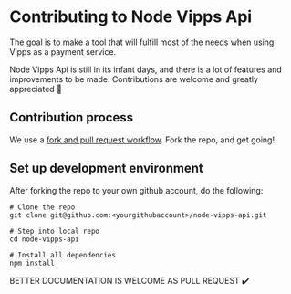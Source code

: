 # Contributing to Node Vipps Api
The goal is to make a tool that will fulfill most of the needs when using Vipps as a payment service.

Node Vipps Api is still in its infant days, and there is a lot of features and improvements to be made.
Contributions are welcome and greatly appreciated :clap:


## Contribution process
We use a [fork and pull request workflow](https://github.com/susam/gitpr). Fork the repo, and get going!

## Set up development environment
After forking the repo to your own github account, do the following:
```
# Clone the repo
git clone git@github.com:<yourgithubaccount>/node-vipps-api.git

# Step into local repo
cd node-vipps-api

# Install all dependencies
npm install
```


BETTER DOCUMENTATION IS WELCOME AS PULL REQUEST ✔️
